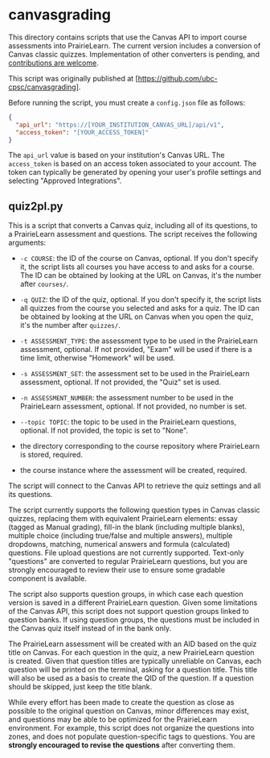 # canvasgrading

This directory contains scripts that use the Canvas API to import course assessments into
PrairieLearn. The current version includes a conversion of Canvas classic quizzes. Implementation of
other converters is pending, and [contributions are
welcome](https://github.com/PrairieLearn/PrairieLearn).

This script was originally published at [https://github.com/ubc-cpsc/canvasgrading].

Before running the script, you must create a `config.json` file as follows:

```json
{
  "api_url": "https://[YOUR_INSTITUTION_CANVAS_URL]/api/v1",
  "access_token": "[YOUR_ACCESS_TOKEN]"
}
```

The `api_url` value is based on your institution's Canvas URL. The `access_token` is based on an
access token associated to your account. The token can typically be generated by opening your user's
profile settings and selecting "Approved Integrations".

## quiz2pl.py

This is a script that converts a Canvas quiz, including all of its questions, to a PrairieLearn
assessment and questions. The script receives the following arguments:

- `-c COURSE`: the ID of the course on Canvas, optional. If you don't specify it, the script lists
  all courses you have access to and asks for a course. The ID can be obtained by looking at the URL
  on Canvas, it's the number after `courses/`.

- `-q QUIZ`: the ID of the quiz, optional. If you don't specify it, the script lists all quizzes
  from the course you selected and asks for a quiz. The ID can be obtained by looking at the URL on
  Canvas when you open the quiz, it's the number after `quizzes/`.

- `-t ASSESSMENT_TYPE`: the assessment type to be used in the PrairieLearn assessment, optional. If
  not provided, "Exam" will be used if there is a time limit, otherwise "Homework" will be used.

- `-s ASSESSMENT_SET`: the assessment set to be used in the PrairieLearn assessment, optional. If
  not provided, the "Quiz" set is used.

- `-n ASSESSMENT_NUMBER`: the assessment number to be used in the PrairieLearn assessment,
  optional. If not provided, no number is set.

- `--topic TOPIC`: the topic to be used in the PrairieLearn questions, optional. If not provided,
  the topic is set to "None".

- the directory corresponding to the course repository where PrairieLearn is stored, required.

- the course instance where the assessment will be created, required.

The script will connect to the Canvas API to retrieve the quiz settings and all its questions.

The script currently supports the following question types in Canvas classic quizzes, replacing them
with equivalent PrairieLearn elements: essay (tagged as Manual grading), fill-in the blank
(including multiple blanks), multiple choice (including true/false and multiple answers), multiple
dropdowns, matching, numerical answers and formula (calculated) questions. File upload questions are
not currently supported. Text-only "questions" are converted to regular
PrairieLearn questions, but you are strongly encouraged to review their use to ensure some gradable
component is available.

The script also supports question groups, in which case each question version is saved in a
different PrairieLearn question. Given some limitations of the Canvas API, this script does not
support question groups linked to question banks. If using question groups, the questions must be
included in the Canvas quiz itself instead of in the bank only.

The PrairieLearn assessment will be created with an AID based on the quiz title on Canvas. For each
question in the quiz, a new PrairieLearn question is created. Given that question titles are
typically unreliable on Canvas, each question will be printed on the terminal, asking for a question
title. This title will also be used as a basis to create the QID of the question. If a question
should be skipped, just keep the title blank.

While every effort has been made to create the question as close as possible to the original
question on Canvas, minor differences may exist, and questions may be able to be optimized for the
PrairieLearn environment. For example, this script does not organize the questions into zones, and
does not populate question-specific tags to questions. You are **strongly encouraged to revise the
questions** after converting them.
